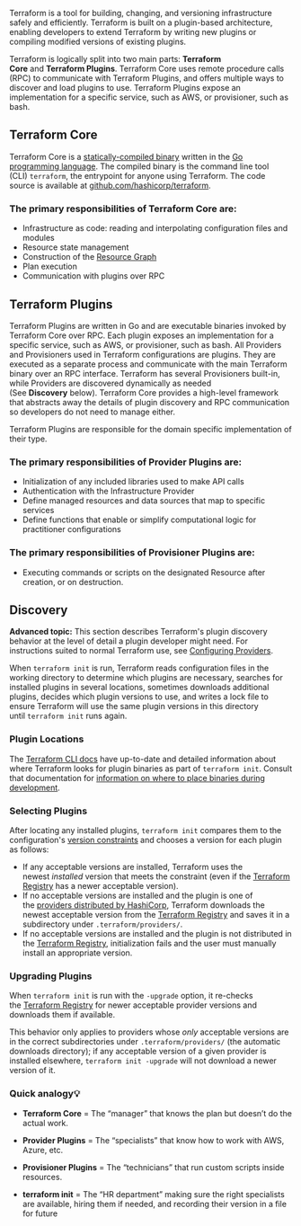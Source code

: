 Terraform is a tool for building, changing, and versioning infrastructure safely and efficiently. Terraform is built on a plugin-based architecture, enabling developers to extend Terraform by writing new plugins or compiling modified versions of existing plugins.

Terraform is logically split into two main parts: **Terraform Core** and **Terraform Plugins**. Terraform Core uses remote procedure calls (RPC) to communicate with Terraform Plugins, and offers multiple ways to discover and load plugins to use. Terraform Plugins expose an implementation for a specific service, such as AWS, or provisioner, such as bash.

## Terraform Core

Terraform Core is a [statically-compiled binary](https://en.wikipedia.org/wiki/Static_build#Static_building) written in the [Go programming language](https://golang.org/). The compiled binary is the command line tool (CLI) `terraform`, the entrypoint for anyone using Terraform. The code source is available at [github.com/hashicorp/terraform](https://github.com/hashicorp/terraform).

### The primary responsibilities of Terraform Core are:

- Infrastructure as code: reading and interpolating configuration files and modules
- Resource state management
- Construction of the [Resource Graph](https://developer.hashicorp.com/terraform/internals/graph)
- Plan execution
- Communication with plugins over RPC
## Terraform Plugins

Terraform Plugins are written in Go and are executable binaries invoked by Terraform Core over RPC. Each plugin exposes an implementation for a specific service, such as AWS, or provisioner, such as bash. All Providers and Provisioners used in Terraform configurations are plugins. They are executed as a separate process and communicate with the main Terraform binary over an RPC interface. Terraform has several Provisioners built-in, while Providers are discovered dynamically as needed (See **Discovery** below). Terraform Core provides a high-level framework that abstracts away the details of plugin discovery and RPC communication so developers do not need to manage either.

Terraform Plugins are responsible for the domain specific implementation of their type.

### The primary responsibilities of Provider Plugins are:

- Initialization of any included libraries used to make API calls
- Authentication with the Infrastructure Provider
- Define managed resources and data sources that map to specific services
- Define functions that enable or simplify computational logic for practitioner configurations

### The primary responsibilities of Provisioner Plugins are:

- Executing commands or scripts on the designated Resource after creation, or on destruction.
## Discovery

**Advanced topic:** This section describes Terraform's plugin discovery behavior at the level of detail a plugin developer might need. For instructions suited to normal Terraform use, see [Configuring Providers](https://developer.hashicorp.com/terraform/language/providers/configuration).

When `terraform init` is run, Terraform reads configuration files in the working directory to determine which plugins are necessary, searches for installed plugins in several locations, sometimes downloads additional plugins, decides which plugin versions to use, and writes a lock file to ensure Terraform will use the same plugin versions in this directory until `terraform init` runs again.

### Plugin Locations

The [Terraform CLI docs](https://developer.hashicorp.com/terraform/cli/config/config-file#provider-installation) have up-to-date and detailed information about where Terraform looks for plugin binaries as part of `terraform init`. Consult that documentation for [information on where to place binaries during development](https://developer.hashicorp.com/terraform/cli/config/config-file#development-overrides-for-provider-developers).

### Selecting Plugins

After locating any installed plugins, `terraform init` compares them to the configuration's [version constraints](https://developer.hashicorp.com/terraform/language/providers/configuration#provider-versions) and chooses a version for each plugin as follows:

- If any acceptable versions are installed, Terraform uses the newest _installed_ version that meets the constraint (even if the [Terraform Registry](https://registry.terraform.io/) has a newer acceptable version).
- If no acceptable versions are installed and the plugin is one of the [providers distributed by HashiCorp](https://developer.hashicorp.com/terraform/language/providers), Terraform downloads the newest acceptable version from the [Terraform Registry](https://registry.terraform.io/) and saves it in a subdirectory under `.terraform/providers/`.
- If no acceptable versions are installed and the plugin is not distributed in the [Terraform Registry](https://registry.terraform.io/), initialization fails and the user must manually install an appropriate version.

### Upgrading Plugins

When `terraform init` is run with the `-upgrade` option, it re-checks the [Terraform Registry](https://registry.terraform.io/) for newer acceptable provider versions and downloads them if available.

This behavior only applies to providers whose _only_ acceptable versions are in the correct subdirectories under `.terraform/providers/` (the automatic downloads directory); if any acceptable version of a given provider is installed elsewhere, `terraform init -upgrade` will not download a newer version of it.

### Quick analogy💡

- **Terraform Core** = The “manager” that knows the plan but doesn’t do the actual work.
    
- **Provider Plugins** = The “specialists” that know how to work with AWS, Azure, etc.
    
- **Provisioner Plugins** = The “technicians” that run custom scripts inside resources.
    
- **terraform init** = The “HR department” making sure the right specialists are available, hiring them if needed, and recording their version in a file for future